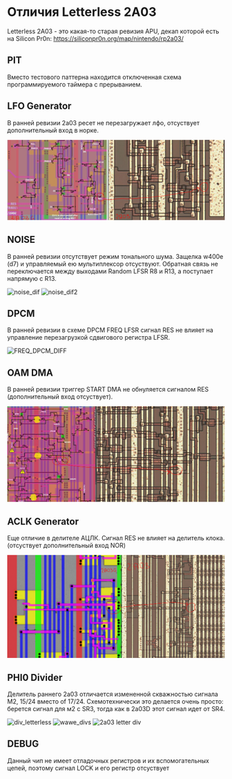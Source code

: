 # Отличия Letterless 2A03

Letterless 2A03 - это какая-то старая ревизия APU, декап которой есть на Silicon Pr0n: https://siliconpr0n.org/map/nintendo/rp2a03/

## PIT

Вместо тестового паттерна находится отключенная схема программируемого таймера с прерыванием.

## LFO Generator

В ранней ревизии 2а03 ресет не перезагружает лфо, отсуствует дополнительный вход в норке.

![0001](/BreakingNESWiki/imgstore/apu/old_2a03/0001.png)

## NOISE

В ранней ревизии отсутствует режим тонального шума. Защелка w400e (d7) и управляемый ею мультиплексор отсуствуют. Обратная связь не переключается 
между выходами Random LFSR R8 и R13, а поcтупает напрямую с R13.

![noise_dif](https://github.com/user-attachments/assets/3fc891e7-af98-438c-bed6-12186c935860)
![noise_dif2](https://github.com/user-attachments/assets/a5d38196-2fc3-412a-9585-8644f590b28a)

## DPCM

В ранней ревизии в схеме DPCM FREQ LFSR  сигнал RES не влияет на управление перезагрузкой сдвигового регистра LFSR.

![FREQ_DPCM_DIFF](https://github.com/user-attachments/assets/bf5e8b10-4419-4629-bdb6-3106e1f7ae9f)

## OAM DMA 

В ранней ревизии триггер START DMA не обнуляется сигналом RES (дополнительный вход отсуствует).

![0002](/BreakingNESWiki/imgstore/apu/old_2a03/0002.png)

## ACLK Generator

Еще отличие в делителе АЦЛК.  Сигнал RES не влияет на делитель клока. (отсуствует дополнительный вход NOR)

![0003](/BreakingNESWiki/imgstore/apu/old_2a03/0003.png)

## PHI0 Divider

Делитель раннего 2а03 отличается измененной скважностью сигнала М2, 15/24 вместо of 17/24. Схемотехнически это делается очень просто:
берется сигнал для м2 c SR3, тогда как в 2a03D этот сигнал идет от SR4.

![div_letterless](https://github.com/user-attachments/assets/a60ee82e-b434-4ef7-9ae6-aeb1b0de0343)
![wawe_divs](https://github.com/user-attachments/assets/6a49a09d-85b6-4ae3-b257-1cc82278e72d)
![2a03 letter div](https://github.com/user-attachments/assets/2aefecfd-ad24-488f-84de-69c27f7f5487)

## DEBUG

Данный чип не имеет отладочных регистров и их вспомогательных цепей, поэтому сигнал LOCK и его регистр отсуствует
